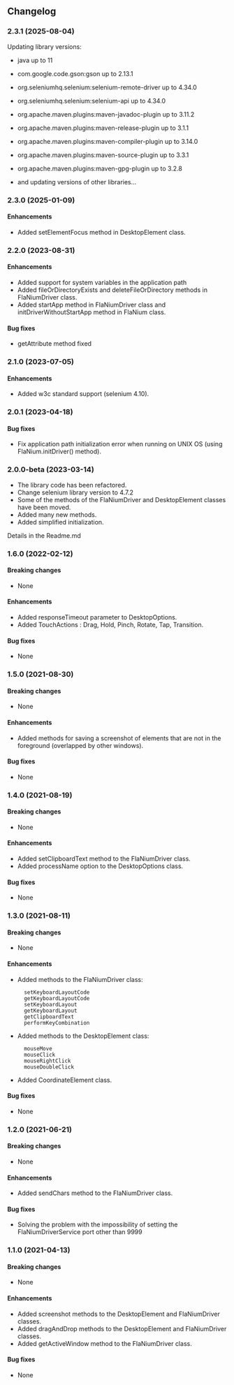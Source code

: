 ## Changelog


### 2.3.1 (2025-08-04)

Updating library versions:
  - java up to 11

  - com.google.code.gson:gson up to 2.13.1

  - org.seleniumhq.selenium:selenium-remote-driver up to 4.34.0

  - org.seleniumhq.selenium:selenium-api up to 4.34.0

  - org.apache.maven.plugins:maven-javadoc-plugin up to 3.11.2

  - org.apache.maven.plugins:maven-release-plugin up to 3.1.1

  - org.apache.maven.plugins:maven-compiler-plugin up to 3.14.0

  - org.apache.maven.plugins:maven-source-plugin up to 3.3.1

  - org.apache.maven.plugins:maven-gpg-plugin up to 3.2.8

  - and updating versions of other libraries...


### 2.3.0 (2025-01-09)

#### Enhancements
* Added setElementFocus method in DesktopElement class.


### 2.2.0 (2023-08-31)

#### Enhancements
* Added support for system variables in the application path
* Added fileOrDirectoryExists and deleteFileOrDirectory methods in FlaNiumDriver class.
* Added startApp method in FlaNiumDriver class and initDriverWithoutStartApp method in FlaNium class.

#### Bug fixes
* getAttribute method fixed


### 2.1.0 (2023-07-05)

#### Enhancements
* Added w3c standard support (selenium 4.10).


### 2.0.1 (2023-04-18)

#### Bug fixes
* Fix application path initialization error when running on UNIX OS (using FlaNium.initDriver() method). 


### 2.0.0-beta (2023-03-14)


* The library code has been refactored.
* Change selenium library version to 4.7.2
* Some of the methods of the FlaNiumDriver and DesktopElement classes have been moved.
* Added many new methods.
* Added simplified initialization.

Details in the Readme.md

### 1.6.0 (2022-02-12)

#### Breaking changes
* None

#### Enhancements
* Added responseTimeout parameter to DesktopOptions.
* Added TouchActions : Drag, Hold, Pinch, Rotate, Tap, Transition.

#### Bug fixes
* None


### 1.5.0 (2021-08-30)

#### Breaking changes
* None

#### Enhancements
* Added methods for saving a screenshot of elements that are not in the foreground (overlapped by other windows).

#### Bug fixes
* None


### 1.4.0 (2021-08-19)

#### Breaking changes
* None

#### Enhancements
* Added setClipboardText method to the FlaNiumDriver class.
* Added processName option to the DesktopOptions class.

#### Bug fixes
* None


### 1.3.0 (2021-08-11)

#### Breaking changes
* None

#### Enhancements
* Added methods to the FlaNiumDriver class:
  
        setKeyboardLayoutCode
        getKeyboardLayoutCode
        setKeyboardLayout
        getKeyboardLayout
        getClipboardText
        performKeyCombination

* Added methods to the DesktopElement class:

        mouseMove
        mouseClick
        mouseRightClick
        mouseDoubleClick

* Added CoordinateElement class.

#### Bug fixes
* None


### 1.2.0 (2021-06-21)

#### Breaking changes
  * None

#### Enhancements
  * Added sendChars method to the FlaNiumDriver class.
 
#### Bug fixes
  * Solving the problem with the impossibility of setting the FlaNiumDriverService port other than 9999


### 1.1.0 (2021-04-13)

#### Breaking changes
  * None

#### Enhancements
  * Added screenshot methods to the DesktopElement and FlaNiumDriver classes.
  * Added dragAndDrop methods to the DesktopElement and FlaNiumDriver classes.
  * Added getActiveWindow method to the FlaNiumDriver class.

#### Bug fixes
  * None
